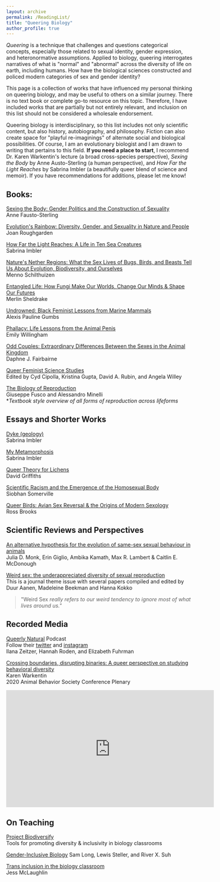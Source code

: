 ```yaml
---
layout: archive
permalink: /ReadingList/
title: "Queering Biology"
author_profile: true
---
```


<i>Queering</i> is a technique that challenges and questions categorical concepts, especially those related to sexual identity, gender expression, and heteronormative assumptions. Applied to biology, queering interrogates narratives of what is "normal" and "abnormal" across the diversity of life on earth, including humans. How have the biological sciences constructed and policed modern categories of sex and gender identity? 

This page is a collection of works that have influenced my personal thinking on queering biology, and may be useful to others on a similar journey. There is no text book or complete go-to resource on this topic. Therefore, I have included works that are partially but not entirely relevant, and inclusion on this list should not be considered a wholesale endorsement. 

Queering biology is interdisciplinary, so this list includes not only scientific content, but also history, autobiography, and philosophy. Fiction can also create space for "playful re-imaginings" of alternate social and biological possibilities. Of course, I am an evolutionary biologist and I am drawn to writing that pertains to this field. <b>If you need a place to start</b>, I recommend Dr. Karen Warkentin's lecture (a broad cross-species perspective), <i>Sexing the Body</i> by Anne Austo-Sterling (a human perspective), and <i>How Far the Light Reaches</i> by Sabrina Imbler (a beautifully queer blend of science and memoir). If you have recommendations for additions, please let me know! 

## Books:

[Sexing the Body: Gender Politics and the Construction of Sexuality](https://www.basicbooks.com/titles/anne-fausto-sterling/sexing-the-body/9781541672895/)\
Anne Fausto-Sterling

[Evolution's Rainbow: Diversity, Gender, and Sexuality in Nature and People](https://www.ucpress.edu/book/9780520280458/evolutions-rainbow)\
Joan Roughgarden

[How Far the Light Reaches: A Life in Ten Sea Creatures](https://www.littlebrown.com/titles/sabrina-imbler/how-far-the-light-reaches/9780316540513/)\
Sabrina Imbler

[Nature's Nether Regions: What the Sex Lives of Bugs, Birds, and Beasts Tell Us About Evolution, Biodiversity, and Ourselves](https://www.penguinrandomhouse.com/books/313172/natures-nether-regions-by-menno-schilthuizen/)\
Menno Schilthuizen

[Entangled Life: How Fungi Make Our Worlds, Change Our Minds & Shape Our Futures](https://www.randomhousebooks.com/books/566795/)\
Merlin Sheldrake

[Undrowned: Black Feminist Lessons from Marine Mammals](https://www.akpress.org/undrowned.html)\
Alexis Pauline Gumbs

[Phallacy: Life Lessons from the Animal Penis](https://www.penguinrandomhouse.com/books/621131/phallacy-by-emily-willingham/)\
Emily Willingham

[Odd Couples: Extraordinary Differences Between the Sexes in the Animal Kingdom](https://press.princeton.edu/books/hardcover/9780691141961/odd-couples)\
Daphne J. Fairbairne

[Queer Feminist Science Studies](https://uwapress.uw.edu/book/9780295742571/queer-feminist-science-studies/)\
Edited by Cyd Cipolla, Kristina Gupta, David A. Rubin, and Angela Willey

[The Biology of Reproduction](https://www.cambridge.org/core/books/abs/biology-of-reproduction/biology-of-reproduction/8D0EE14B629734E7FBC6EAA25C5862CD)\
Giuseppe Fusco and Alessandro Minelli\
*<i>Textbook style overview of all forms of reproduction across lifeforms</i>


## Essays and Shorter Works

[Dyke (geology)](https://blacklawrencepress.com/books/dyke-geology/)\
Sabrina Imbler

[My Metamorphosis](https://www.harpersbazaar.com/culture/features/a42167371/insects-sabrina-imbler/)\
Sabrina Imbler

[Queer Theory for Lichens](/files/QueerTheoryLichens.pdf)\
David Griffiths

[Scientific Racism and the Emergence of the Homosexual Body](https://www.jstor.org/stable/pdf/3704199.pdf?casa_token=eR6_r2ouDx4AAAAA:62biUYJgrA96qCry6ZQrL1AAtEFmuLvyKjsZwVpm_n4DrFR6DVT55UDbI947U_2i8Aq0W-CVFv6dGIZMyiZRyAahpHvFlrbUxh0tclKBvvB-iWfRT9q27A)\
Siobhan Somerville

[Queer Birds: Avian Sex Reversal & the Origins of Modern Sexology](/files/BrooksQueerBirds.pdf)\
Ross Brooks

## Scientific Reviews and Perspectives

[An alternative hypothesis for the evolution of same-sex sexual behaviour in animals](https://www.researchgate.net/publication/337334393_An_alternative_hypothesis_for_the_evolution_of_same-sex_sexual_behaviour_in_animals)\
Julia D. Monk, Erin Giglio, Ambika Kamath, Max R. Lambert & Caitlin E. McDonough 

[Weird sex: the underappreciated diversity of sexual reproduction](https://royalsocietypublishing.org/toc/rstb/2016/371/1706)\
This is a journal theme issue with several papers compiled and edited by Duur Aanen, Madeleine Beekman and Hanna Kokko

> "Weird Sex <i>really refers to our weird tendency to ignore most of what lives around us."</i>

## Recorded Media

[Queerly Natural](https://www.queerlynatural.com/podcast) Podcast\
Follow their [twitter](https://twitter.com/QueerlyNatural) and [instagram](https://www.instagram.com/queerlynatural/)\
Ilana Zeitzer, Hannah Roden, and Elizabeth Fuhrman

[Crossing boundaries, disrupting binaries: A queer perspective on studying behavioral diversity](https://www.youtube.com/watch?v=WCcyM8FoA54)\
Karen Warkentin\
2020 Animal Behavior Society Conference Plenary

<iframe width="560" height="315" src="https://www.youtube.com/embed/WCcyM8FoA54" title="YouTube video player" frameborder="0" allow="accelerometer; autoplay; clipboard-write; encrypted-media; gyroscope; picture-in-picture; web-share" allowfullscreen></iframe>

## On Teaching

[Project Biodiversify](https://projectbiodiversify.org/)\
Tools for promoting diversity & inclusivity in biology classrooms


[Gender-Inclusive Biology](https://www.genderinclusivebiology.com/)
Sam Long, Lewis Steller, and River X. Suh

[Trans inclusion in the biology classroom](https://www.jfmclaughlin.org/blog/trans-inclusion-in-the-biology-classroom)\
Jess McLaughlin

